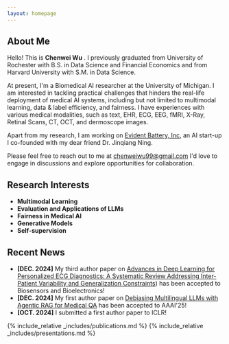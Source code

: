 ```yaml
---
layout: homepage
---
```



## About Me

Hello! This is **Chenwei Wu** . I previously graduated from University of Rochester with B.S. in Data Science and Financial Economics and from Harvard University with S.M. in Data Science. 

At present, I'm a Biomedical AI researcher at the University of Michigan. I am interested in tackling practical challenges that hinders the real-life deployment of medical AI systems, including but not limited to multimodal learning, data & label efficiency, and fairness. I have experiences with various medical modalities, such as text, EHR, ECG, EEG, fMRI, X-Ray, Retinal Scans, CT, OCT, and dermoscope images. 

Apart from my research, I am working on [Evident Battery, Inc](https://batteryevidence.com/), an AI start-up I co-founded with my dear friend Dr. Jinqiang Ning.

Please feel free to reach out to me at chenweiwu99@gmail.com I'd love to engage in discussions and explore opportunities for collaboration.

## Research Interests

- **Multimodal Learning**
- **Evaluation and Applications of LLMs**
- **Fairness in Medical AI**
- **Generative Models**
- **Self-supervision** 



## Recent News
- **[DEC. 2024]** My third author paper on [Advances in Deep Learning for Personalized ECG Diagnostics: A Systematic Review Addressing Inter-Patient Variability and Generalization Constraints](https://www.sciencedirect.com/science/article/abs/pii/S0956566324010807)) has been accepted to Biosensors and Bioelectronics!
- **[DEC. 2024]** My first author paper on [Debiasing Multilingual LLMs with Agentic RAG for Medical QA](https://arxiv.org/pdf/2412.14304) has been accepted to AAAI'25!
- **[OCT. 2024]** I submitted a first author paper to ICLR!

{% include_relative _includes/publications.md %}
{% include_relative _includes/presentations.md %}


